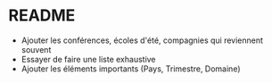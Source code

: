 # README

- Ajouter les conférences, écoles d'été, compagnies qui reviennent souvent
- Essayer de faire une liste exhaustive
- Ajouter les éléments importants (Pays, Trimestre, Domaine)